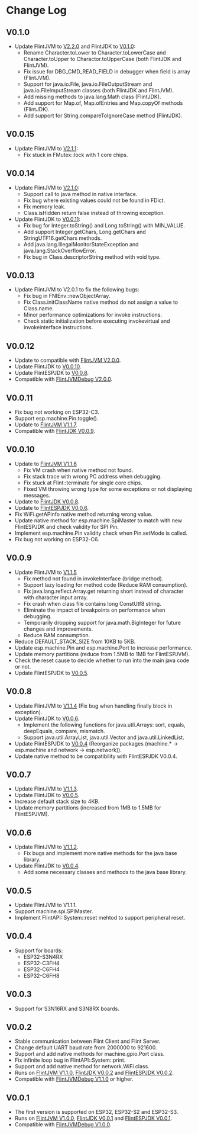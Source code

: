 # Change Log
## V0.1.0
- Update FlintJVM to [V2.2.0](https://github.com/FlintVN/FlintJVM/releases/tag/V2.1.1) and FlintJDK to [V0.1.0](https://github.com/FlintVN/FlintJDK/releases/tag/V0.1.0):
  - Rename Character.toLower to Character.toLowerCase and Character.toUpper to Charactor.toUpperCase (both FlintJDK and FlintJVM).
  - Fix issue for DBG_CMD_READ_FIELD in debugger when field is array (FlintJVM).
  - Support for java.io.File, java.io.FileOutputStream and java.io.FileImputStream classes (both FlintJDK and FlintJVM).
  - Add missing methods to java.lang.Math class (FlintJDK).
  - Add support for Map.of, Map.ofEntries and Map.copyOf methods (FlintJDK).
  - Add support for String.compareToIgnoreCase method (FlintJDK).
## V0.0.15
- Update FlintJVM to [V2.1.1](https://github.com/FlintVN/FlintJVM/releases/tag/V2.1.1):
  - Fix stuck in FMutex::lock with 1 core chips.
## V0.0.14
- Update FlintJVM to [V2.1.0](https://github.com/FlintVN/FlintJVM/releases/tag/V2.1.0):
  - Support call to java method in native interface.
  - Fix bug where existing values ​​could not be found in FDict.
  - Fix memory leak.
  - Class.isHidden return false instead of throwing exception.
- Update FlintJDK to [V0.0.11](https://github.com/FlintVN/FlintJDK/releases/tag/V0.0.11):
  - Fix bug for Integer.toString() and Long.toString() with MIN_VALUE.
  - Add support Integer.getChars, Long.getChars and StringUTF16.getChars methods.
  - Add java.lang.IllegalMonitorStateException and java.lang.StackOverflowError.
  - Fix bug in Class.descriptorString method with void type.
## V0.0.13
- Update FlintJVM to V2.0.1 to fix the following bugs:
  - Fix bug in FNIEnv::newObjectArray.
  - Fix Class.initClassName native method do not assign a value to Class.name.
  - Minor performance optimizations for invoke instructions.
  - Check static initialization before executing invokevirtual and invokeinterface instructions.
## V0.0.12
- Update to compatible with [FlintJVM V2.0.0](https://github.com/FlintVN/FlintJVM/releases/tag/V2.0.0).
- Update FlintJDK to [V0.0.10](https://github.com/FlintVN/FlintJDK/releases/tag/V0.0.10).
- Update FlintESPJDK to [V0.0.8](https://github.com/FlintVN/FlintESPJDK/releases/tag/V0.0.8).
- Compatible with [FlintJVMDebug V2.0.0](https://github.com/FlintVN/FlintJVMDebug/releases/tag/V2.0.0).
## V0.0.11
- Fix bug not working on ESP32-C3.
- Support esp.machine.Pin.toggle().
- Update to [FlintJVM V1.1.7](https://github.com/FlintVN/FlintJVM/releases/tag/V1.1.7).
- Compatible with [FlintJDK V0.0.9](https://github.com/FlintVN/FlintJDK/releases/tag/V0.0.9).
## V0.0.10
- Update to [FlintJVM V1.1.6](https://github.com/FlintVN/FlintJVM/releases/tag/V1.1.6)
  - Fix VM crash when native method not found.
  - Fix stack trace with wrong PC address when debugging.
  - Fix stuck at Flint::terminate for single core chips.
  - Fixed VM throwing wrong type for some exceptions or not displaying messages.
- Update to [FlintJDK V0.0.8](https://github.com/FlintVN/FlintJDK/releases/tag/V0.0.8).
- Update to [FlintESPJDK V0.0.6](https://github.com/FlintVN/FlintESPJDK/releases/tag/V0.0.6).
- Fix WiFi.getAPinfo native method returning wrong value.
- Update native method for esp.machine.SpiMaster to match with new FlintESPJDK and check validity for SPI Pin.
- Implement esp.machine.Pin validity check when Pin.setMode is called.
- Fix bug not working on ESP32-C6.
## V0.0.9
- Update FlintJVM to [V1.1.5](https://github.com/FlintVN/FlintJVM/releases/tag/V1.1.5)
  - Fix method not found in invokeInterface (bridge method).
  - Support lazy loading for method code (Reduce RAM consumption).
  - Fix java.lang.reflect.Array.get returning short instead of character with character input array.
  - Fix crash when class file contains long ConstUtf8 string.
  - Eliminate the impact of breakpoints on performance when debugging.
  - Temporarily dropping support for java.math.BigInteger for future changes and improvements.
  - Reduce RAM consumption.
- Reduce DEFAULT_STACK_SIZE from 10KB to 5KB.
- Update esp.machine.Pin and esp.machine.Port to increase performance.
- Update memory partitions (reduce from 1.5MB to 1MB for FlintESPJVM).
- Check the reset cause to decide whether to run into the main java code or not.
- Update FlintESPJDK to [V0.0.5](https://github.com/FlintVN/FlintESPJDK/releases/tag/V0.0.5).
## V0.0.8
- Update FlintJVM to [V1.1.4](https://github.com/FlintVN/FlintJVM/releases/tag/V1.1.4) (Fix bug when handling finally block in exception).
- Update FlintJDK to [V0.0.6](https://github.com/FlintVN/FlintJDK/releases/tag/V0.0.6).
  - Implement the following functions for java.util.Arrays: sort, equals, deepEquals, compare, mismatch.
  - Support java.util.ArrayList, java.util.Vector and java.util.LinkedList.
- Update FlintESPJDK to [V0.0.4](https://github.com/FlintVN/FlintESPJDK/releases/tag/V0.0.4) (Reorganize packages (machine.* -> esp.machine and network -> esp.network)).
- Update native method to be compatibility with FlintESPJDK V0.0.4.
## V0.0.7
- Update FlintJVM to [V1.1.3](https://github.com/FlintVN/FlintJVM/releases/tag/V1.1.3).
- Update FlintJDK to [V0.0.5](https://github.com/FlintVN/FlintJDK/releases/tag/V0.0.5).
- Increase default stack size to 4KB.
- Update memory partitions (increased from 1MB to 1.5MB for FlintESPJVM).
## V0.0.6
- Update FlintJVM to [V1.1.2](https://github.com/FlintVN/FlintJVM/releases/tag/V1.1.2).
  - Fix bugs and implement more native methods for the java base library.
- Update FlintJDK to [V0.0.4](https://github.com/FlintVN/FlintJDK/releases/tag/V0.0.4).
  - Add some necessary classes and methods to the java base library.
## V0.0.5
- Update FlintJVM to V1.1.1.
- Support machine.spi.SPIMaster.
- Implement FlintAPI::System::reset mehtod to support peripheral reset.
## V0.0.4
- Support for boards:
  - ESP32-S3N4RX
  - ESP32-C3FH4
  - ESP32-C6FH4
  - ESP32-C6FH8
## V0.0.3
- Support for S3N16RX and S3N8RX boards.
## V0.0.2
- Stable communication between Flint Client and Flint Server.
- Change default UART baud rate from 2000000 to 921600.
- Support and add native methods for machine.gpio.Port class.
- Fix infinite loop bug in FlintAPI::System::print.
- Support and add native method for network.WiFi class.
- Runs on [FlintJVM V1.1.0](https://github.com/FlintVN/FlintJVM/releases/tag/V1.1.0), [FlintJDK V0.0.2](https://github.com/FlintVN/FlintJDK/releases/tag/V0.0.2) and [FlintESPJDK V0.0.2](https://github.com/FlintVN/FlintESPJDK/releases/tag/V0.0.2).
- Compatible with [FlintJVMDebug V1.1.0](https://github.com/FlintVN/FlintJVMDebug/releases/tag/V1.1.0) or higher.
## V0.0.1
- The first version is supported on ESP32, ESP32-S2 and ESP32-S3.
- Runs on [FlintJVM V1.0.0](https://github.com/FlintVN/FlintJVM/releases/tag/V1.0.0), [FlintJDK V0.0.1](https://github.com/FlintVN/FlintJDK/releases/tag/V0.0.1) and [FlintESPJDK V0.0.1](https://github.com/FlintVN/FlintESPJDK/releases/tag/V0.0.1).
- Compatible with [FlintJVMDebug V1.0.0](https://github.com/FlintVN/FlintJVMDebug/releases/tag/V1.0.0).